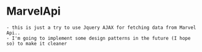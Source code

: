 # MarvelApi
    - this is just a try to use Jquery AJAX for fetching data from Marvel Api.. 
    - I'm going to implement some design patterns in the future (I hope so) to make it cleaner